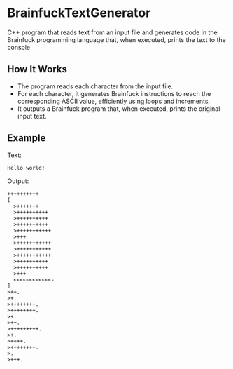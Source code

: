# BrainfuckTextGenerator
C++ program that reads text from an input file and generates code in the Brainfuck programming language that, when executed, prints the text to the console

## How It Works
* The program reads each character from the input file.
* For each character, it generates Brainfuck instructions to reach the corresponding ASCII value, efficiently using loops and increments.
* It outputs a Brainfuck program that, when executed, prints the original input text.

## Example
Text:  
```
Hello world!
```

Output:  
```
++++++++++  
[  
  >+++++++  
  >++++++++++  
  >++++++++++  
  >++++++++++  
  >+++++++++++  
  >+++  
  >+++++++++++  
  >+++++++++++  
  >+++++++++++  
  >++++++++++  
  >++++++++++  
  >+++  
  <<<<<<<<<<<<-  
]  
>++.  
>+.  
>++++++++.  
>++++++++.  
>+.  
>++.  
>+++++++++.  
>+.  
>++++.  
>++++++++.  
>.  
>+++.  
```
